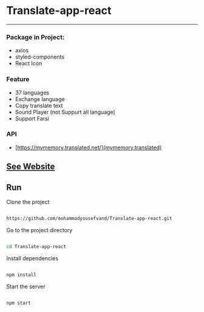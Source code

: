 # Translate-app-react
-----
### Package in Project:
- axios
- styled-components
- React Icon

### Feature 
- 37 languages
- Exchange language
- Copy translate text
- Sound Player (not Suppurt all language)
- Support Farsi

### API
- [https://mymemory.translated.net/](mymemory.translated)

## [See Website](https://translate-app-react.netlify.app/)

##  Run 

Clone the project

```bash

https://github.com/mohammadyousefvand/Translate-app-react.git

```

Go to the project directory

```bash

cd Translate-app-react

```

Install dependencies

```bash

npm install

```

Start the server

```bash

npm start

```
